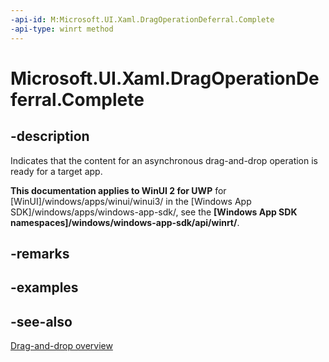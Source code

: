 ```yaml
---
-api-id: M:Microsoft.UI.Xaml.DragOperationDeferral.Complete
-api-type: winrt method
---
```


<!-- Method syntax
public void Complete()
-->

# Microsoft.UI.Xaml.DragOperationDeferral.Complete

## -description
Indicates that the content for an asynchronous drag-and-drop operation is ready for a target app.

**This documentation applies to WinUI 2 for UWP** for [WinUI]/windows/apps/winui/winui3/ in the [Windows App SDK]/windows/apps/windows-app-sdk/, see the **[Windows App SDK namespaces]/windows/windows-app-sdk/api/winrt/**.

## -remarks

## -examples

## -see-also

[Drag-and-drop overview](/windows/apps/design/input/drag-and-drop)
